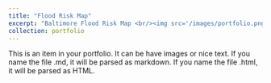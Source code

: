 ```yaml
---
title: "Flood Risk Map"
excerpt: "Baltimore Flood Risk Map <br/><img src='/images/portfolio.png'>"
collection: portfolio
---
```


This is an item in your portfolio. It can be have images or nice text. If you name the file .md, it will be parsed as markdown. If you name the file .html, it will be parsed as HTML. 
